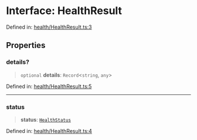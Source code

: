 # Interface: HealthResult

Defined in: [health/HealthResult.ts:3](https://github.com/actuatorjs/actuatorjs/blob/64baddb9a0ce51aa12b7b5f27d1deac02ba881d9/src/health/HealthResult.ts#L3)

## Properties

### details?

> `optional` **details**: `Record`\<`string`, `any`\>

Defined in: [health/HealthResult.ts:5](https://github.com/actuatorjs/actuatorjs/blob/64baddb9a0ce51aa12b7b5f27d1deac02ba881d9/src/health/HealthResult.ts#L5)

***

### status

> **status**: [`HealthStatus`](../type-aliases/HealthStatus.md)

Defined in: [health/HealthResult.ts:4](https://github.com/actuatorjs/actuatorjs/blob/64baddb9a0ce51aa12b7b5f27d1deac02ba881d9/src/health/HealthResult.ts#L4)
